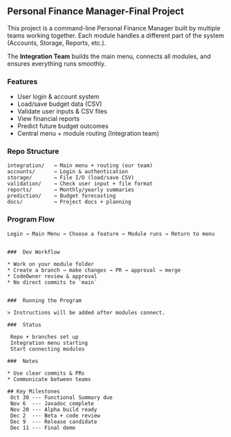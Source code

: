 
## Personal Finance Manager-Final Project

This project is a command-line Personal Finance Manager built by multiple teams working together.
Each module handles a different part of the system (Accounts, Storage, Reports, etc.).

The **Integration Team** builds the main menu, connects all modules, and ensures everything runs smoothly.


###  Features

* User login & account system
* Load/save budget data (CSV)
* Validate user inputs & CSV files
* View financial reports
* Predict future budget outcomes
* Central menu + module routing (Integration team)


###  Repo Structure

```
integration/   → Main menu + routing (our team)
accounts/      → Login & authentication
storage/       → File I/O (load/save CSV)
validation/    → Check user input + file format
reports/       → Monthly/yearly summaries
prediction/    → Budget forecasting
docs/          → Project docs + planning
```

### Program Flow

```
Login → Main Menu → Choose a feature → Module runs → Return to menu


###  Dev Workflow

* Work on your module folder
* Create a branch → make changes → PR → approval → merge
* CodeOwner review & approval
* No direct commits to `main`


###  Running the Program

> Instructions will be added after modules connect.

###  Status

 Repo + branches set up
 Integration menu starting
 Start connecting modules

###  Notes

* Use clear commits & PRs
* Communicate between teams

## Key Milestones
 Oct 30 --- Functional Summary due 
 Nov 6  --- Javadoc complete 
 Nov 20 --- Alpha build ready 
 Dec 2  --- Beta + code review 
 Dec 9  --- Release candidate 
 Dec 11 --- Final demo 


